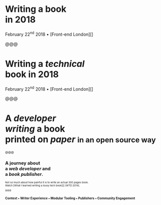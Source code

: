 # Writing a book <br> in 2018

<footer>
February 22<sup>nd</sup> 2018 • [Front-end London][]
</footer>

[Front-end London]:  https://www.frontendlondon.co.uk/archive#fel45

@@@

# Writing a _technical_<br>book in 2018

<footer>
February 22<sup>nd</sup> 2018 • [Front-end London][]
</footer>

[Front-end London]:  https://www.frontendlondon.co.uk/archive#fel45

@@@

# A _developer_ <br> _writing_ a book <br> printed on _paper_ <small>in an open source way<small>

@@@

## A journey about <br> a *web developer* and <br> a *book publisher*.

<footer>
  <small>Not so much about how painful it is to write an actual 300 pages book.
  <br>Watch [What I learned writing a lousy tech book][] (WTD 2014).<small>
</footer>

[What I learned writing a lousy tech book]: https://www.youtube.com/watch?v=w1L2SgQuv6Q

@@@

<!-- .slide: data-state="contrasted" -->

## Context • Writer Experience • Modular Tooling • Publishers • Community Engagement
